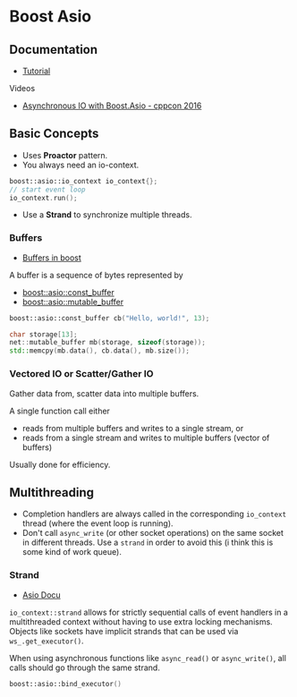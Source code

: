 # Boost Asio

## Documentation

- [Tutorial](https://www.boost.org/doc/libs/master/doc/html/boost_asio/tutorial.html)

Videos

- [Asynchronous IO with Boost.Asio - cppcon 2016](https://www.youtube.com/watch?v=rwOv_tw2eA4)

## Basic Concepts

- Uses **Proactor** pattern.
- You always need an io-context.

```cpp
boost::asio::io_context io_context{};
// start event loop
io_context.run();
```

- Use a **Strand** to synchronize multiple threads.

### Buffers
- [Buffers in boost](https://www.boost.org/doc/libs/1_77_0/doc/html/boost_asio/overview/core/buffers.html)

A buffer is a sequence of bytes represented by
- [boost::asio::const_buffer](https://www.boost.org/doc/libs/master/doc/html/boost_asio/reference/const_buffer.html)
- [boost::asio::mutable_buffer](https://www.boost.org/doc/libs/master/doc/html/boost_asio/reference/mutable_buffer.html)

```cpp
boost::asio::const_buffer cb("Hello, world!", 13);

char storage[13];
net::mutable_buffer mb(storage, sizeof(storage));
std::memcpy(mb.data(), cb.data(), mb.size());
```

### Vectored IO or Scatter/Gather IO

Gather data from, scatter data into multiple buffers.

A single function call either
- reads from multiple buffers and writes to a single stream, or
- reads from a single stream and writes to multiple buffers (vector of buffers)

Usually done for efficiency.
## Multithreading

- Completion handlers are always called in the corresponding `io_context` thread (where the event loop is running).
- Don't call `async_write` (or other socket operations) on the same socket in different threads. Use a `strand` in order
  to avoid this (i think this is some kind of work queue).

### Strand
- [Asio Docu](https://www.boost.org/doc/libs/1_78_0/doc/html/boost_asio/overview/core/strands.html)

`io_context::strand` allows for strictly sequential calls of event handlers in a multithreaded context without having to use extra locking mechanisms. Objects like sockets have implicit strands that can
be used via `ws_.get_executor()`.

When using asynchronous functions like `async_read()` or `async_write()`, all calls should go through the
same strand.

```cpp
boost::asio::bind_executor()
```